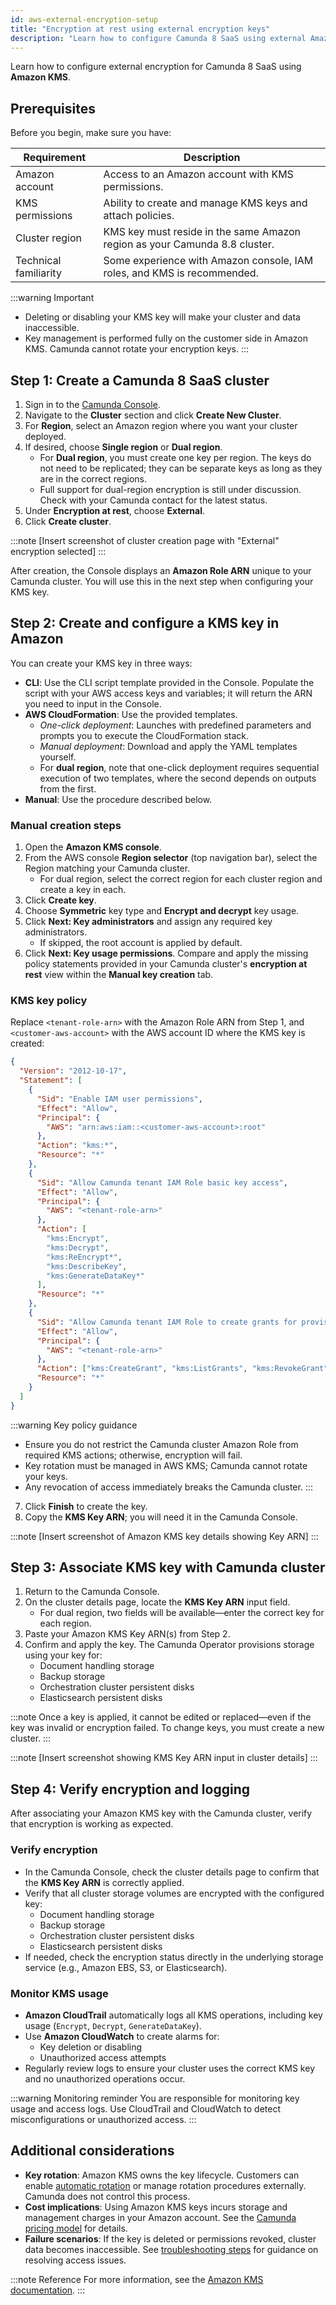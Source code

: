 ```yaml
---
id: aws-external-encryption-setup
title: "Encryption at rest using external encryption keys"
description: "Learn how to configure Camunda 8 SaaS using external Amazon encryption keys."
---
```


Learn how to configure external encryption for Camunda 8 SaaS using **Amazon KMS**.

## Prerequisites

Before you begin, make sure you have:

| Requirement           | Description                                                                |
| --------------------- | -------------------------------------------------------------------------- |
| Amazon account        | Access to an Amazon account with KMS permissions.                          |
| KMS permissions       | Ability to create and manage KMS keys and attach policies.                 |
| Cluster region        | KMS key must reside in the same Amazon region as your Camunda 8.8 cluster. |
| Technical familiarity | Some experience with Amazon console, IAM roles, and KMS is recommended.    |

:::warning Important

- Deleting or disabling your KMS key will make your cluster and data inaccessible.
- Key management is performed fully on the customer side in Amazon KMS. Camunda cannot rotate your encryption keys.
  :::

## Step 1: Create a Camunda 8 SaaS cluster

1. Sign in to the [Camunda Console](https://console.camunda.io/).
2. Navigate to the **Cluster** section and click **Create New Cluster**.
3. For **Region**, select an Amazon region where you want your cluster deployed.
4. If desired, choose **Single region** or **Dual region**.
   - For **Dual region**, you must create one key per region. The keys do not need to be replicated; they can be separate keys as long as they are in the correct regions.
   - Full support for dual-region encryption is still under discussion. Check with your Camunda contact for the latest status.
5. Under **Encryption at rest**, choose **External**.
6. Click **Create cluster**.

:::note
[Insert screenshot of cluster creation page with "External" encryption selected]
:::

After creation, the Console displays an **Amazon Role ARN** unique to your Camunda cluster. You will use this in the next step when configuring your KMS key.

## Step 2: Create and configure a KMS key in Amazon

You can create your KMS key in three ways:

- **CLI**: Use the CLI script template provided in the Console. Populate the script with your AWS access keys and variables; it will return the ARN you need to input in the Console.
- **AWS CloudFormation**: Use the provided templates.
  - _One-click deployment_: Launches with predefined parameters and prompts you to execute the CloudFormation stack.
  - _Manual deployment_: Download and apply the YAML templates yourself.
  - For **dual region**, note that one-click deployment requires sequential execution of two templates, where the second depends on outputs from the first.
- **Manual**: Use the procedure described below.

### Manual creation steps

1. Open the **Amazon KMS console**.
2. From the AWS console **Region selector** (top navigation bar), select the Region matching your Camunda cluster.
   - For dual region, select the correct region for each cluster region and create a key in each.
3. Click **Create key**.
4. Choose **Symmetric** key type and **Encrypt and decrypt** key usage.
5. Click **Next: Key administrators** and assign any required key administrators.
   - If skipped, the root account is applied by default.
6. Click **Next: Key usage permissions**. Compare and apply the missing policy statements provided in your Camunda cluster's **encryption at rest** view within the **Manual key creation** tab.

### KMS key policy

Replace `<tenant-role-arn>` with the Amazon Role ARN from Step 1, and `<customer-aws-account>` with the AWS account ID where the KMS key is created:

```json
{
  "Version": "2012-10-17",
  "Statement": [
    {
      "Sid": "Enable IAM user permissions",
      "Effect": "Allow",
      "Principal": {
        "AWS": "arn:aws:iam::<customer-aws-account>:root"
      },
      "Action": "kms:*",
      "Resource": "*"
    },
    {
      "Sid": "Allow Camunda tenant IAM Role basic key access",
      "Effect": "Allow",
      "Principal": {
        "AWS": "<tenant-role-arn>"
      },
      "Action": [
        "kms:Encrypt",
        "kms:Decrypt",
        "kms:ReEncrypt*",
        "kms:DescribeKey",
        "kms:GenerateDataKey*"
      ],
      "Resource": "*"
    },
    {
      "Sid": "Allow Camunda tenant IAM Role to create grants for provisioning encrypted EBS volumes",
      "Effect": "Allow",
      "Principal": {
        "AWS": "<tenant-role-arn>"
      },
      "Action": ["kms:CreateGrant", "kms:ListGrants", "kms:RevokeGrant"],
      "Resource": "*"
    }
  ]
}
```

:::warning Key policy guidance

- Ensure you do not restrict the Camunda cluster Amazon Role from required KMS actions; otherwise, encryption will fail.
- Key rotation must be managed in AWS KMS; Camunda cannot rotate your keys.
- Any revocation of access immediately breaks the Camunda cluster.
  :::

7. Click **Finish** to create the key.
8. Copy the **KMS Key ARN**; you will need it in the Camunda Console.

:::note
[Insert screenshot of Amazon KMS key details showing Key ARN]
:::

## Step 3: Associate KMS key with Camunda cluster

1. Return to the Camunda Console.
2. On the cluster details page, locate the **KMS Key ARN** input field.
   - For dual region, two fields will be available—enter the correct key for each region.
3. Paste your Amazon KMS Key ARN(s) from Step 2.
4. Confirm and apply the key. The Camunda Operator provisions storage using your key for:
   - Document handling storage
   - Backup storage
   - Orchestration cluster persistent disks
   - Elasticsearch persistent disks

:::note
Once a key is applied, it cannot be edited or replaced—even if the key was invalid or encryption failed. To change keys, you must create a new cluster.
:::

:::note
[Insert screenshot showing KMS Key ARN input in cluster details]
:::

## Step 4: Verify encryption and logging

After associating your Amazon KMS key with the Camunda cluster, verify that encryption is working as expected.

### Verify encryption

- In the Camunda Console, check the cluster details page to confirm that the **KMS Key ARN** is correctly applied.
- Verify that all cluster storage volumes are encrypted with the configured key:
  - Document handling storage
  - Backup storage
  - Orchestration cluster persistent disks
  - Elasticsearch persistent disks
- If needed, check the encryption status directly in the underlying storage service (e.g., Amazon EBS, S3, or Elasticsearch).

### Monitor KMS usage

- **Amazon CloudTrail** automatically logs all KMS operations, including key usage (`Encrypt`, `Decrypt`, `GenerateDataKey`).
- Use **Amazon CloudWatch** to create alarms for:
  - Key deletion or disabling
  - Unauthorized access attempts
- Regularly review logs to ensure your cluster uses the correct KMS key and no unauthorized operations occur.

:::warning Monitoring reminder
You are responsible for monitoring key usage and access logs. Use CloudTrail and CloudWatch to detect misconfigurations or unauthorized access.
:::

## Additional considerations

- **Key rotation**: Amazon KMS owns the key lifecycle. Customers can enable [automatic rotation](https://docs.aws.amazon.com/kms/latest/developerguide/rotate-keys.html) or manage rotation procedures externally. Camunda does not control this process.
- **Cost implications**: Using Amazon KMS keys incurs storage and management charges in your Amazon account. See the [Camunda pricing model](./cost-and-troubleshooting.md) for details.
- **Failure scenarios**: If the key is deleted or permissions revoked, cluster data becomes inaccessible. See [troubleshooting steps](./cost-and-troubleshooting.md) for guidance on resolving access issues.

:::note Reference
For more information, see the [Amazon KMS documentation](https://docs.aws.amazon.com/kms/latest/developerguide/overview.html).
:::
